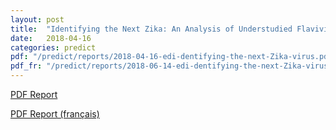```yaml
---
layout: post
title:  "Identifying the Next Zika: An Analysis of Understudied Flaviviruses"
date:   2018-04-16
categories: predict
pdf: "/predict/reports/2018-04-16-edi-dentifying-the-next-Zika-virus.pdf"
pdf_fr: "/predict/reports/2018-06-14-edi-dentifying-the-next-Zika-virus-fr.pdf"
---
```


[PDF Report]({{site.baseurl}}/predict/reports/2018-04-16-edi-dentifying-the-next-Zika-virus.pdf)

[PDF Report (français)]({{site.baseurl}}/predict/reports/2018-06-14-edi-dentifying-the-next-Zika-virus-fr.pdf)
